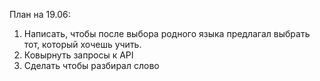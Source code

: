 План на 19.06:

1. Написать, чтобы после выбора родного языка предлагал выбрать тот, который хочешь учить.
2. Ковырнуть запросы к API
3. Cделать чтобы разбирал слово